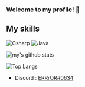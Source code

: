 ### Welcome to my profile! 👋

## My skills
![Csharp](https://img.shields.io/badge/-Csharp-ffffff?style=for-the-badge&logo=c-sharp&logoColor=fff)
![Java](https://img.shields.io/badge/-Java-ffffff?style=for-the-badge&logo=java&logoColor=fff)

![my's github stats](https://github-readme-stats.vercel.app/api?username=ERRrOR404&theme=dark)
   
![Top Langs](https://github-readme-stats.vercel.app/api/top-langs/?username=ERRrOR404&layout=none&theme=dark)

- Discord : [ERRrOR#0634](https://discord.com/users/476152575385927711)
